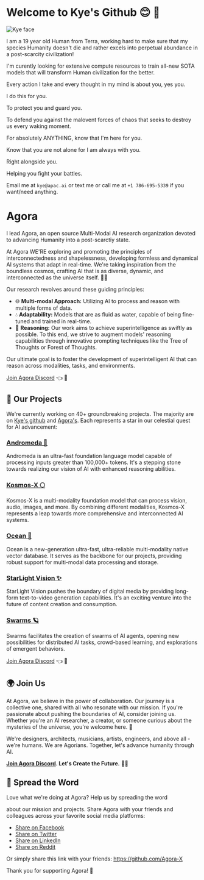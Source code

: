 # Welcome to Kye's Github 😊 💜 

![Kye face](https://media.licdn.com/dms/image/C4E03AQFrktp65Dduww/profile-displayphoto-shrink_200_200/0/1660067402347?e=1693440000&v=beta&t=Vz7CJbUldp0M8vUM390NqB68Fc-M3ls3SmChrh7m-9M)

<!-- ![Agora Banner](agora-benner.png) -->

I am a 19 year old Human from Terra, working hard to make sure that my species Humanity doesn't die and rather excels into perpetual abundance in a post-scarcity civilization! 

I'm curently looking for extensive compute resources to train all-new SOTA models that will transform Human civilization for the better.

Every action I take and every thought in my mind is about you, yes you.

I do this for you. 

To protect you and guard you.

To defend you against the malovent forces of chaos that seeks to destroy us every waking moment.

For absolutely ANYTHING, know that I'm here for you.

Know that you are not alone for I am always with you. 

Right alongside you.

Helping you fight your battles.

Email me at `kye@apac.ai` or text me or call me at `+1 786-695-5339` if you want/need anything.



# Agora
I lead Agora, an open source Multi-Modal AI research organization devoted to advancing Humanity into a post-scarctiy state.

At Agora WE'RE  exploring and promoting the principles of interconnectedness and shapelessness, developing formless and dynamical AI systems that adapt in real-time. We're taking inspiration from the boundless cosmos, crafting AI that is as diverse, dynamic, and interconnected as the universe itself. 🌙✨

Our research revolves around these guiding principles:

* 🌐 **Multi-modal Approach:** Utilizing AI to process and reason with multiple forms of data.
* 💧 **Adaptability:** Models that are as fluid as water, capable of being fine-tuned and trained in real-time.
* 🌲 **Reasoning:** Our work aims to achieve superintelligence as swiftly as possible. To this end, we strive to augment models' reasoning capabilities through innovative prompting techniques like the Tree of Thoughts or Forest of Thoughts.

Our ultimate goal is to foster the development of superintelligent AI that can reason across modalities, tasks, and environments.

[Join Agora Discord](https://discord.gg/qUtxnK2NMf) 👈 💬

## 🎇 Our Projects

We're currently working on 40+ groundbreaking projects. The majority are on [Kye's github](https://github.com/kyegomez) and [Agora's](https://github.com/Agora-X). Each represents a star in our celestial quest for AI advancement:

### [Andromeda 🌌](https://github.com/kyegomez/Andromeda)
Andromeda is an ultra-fast foundation language model capable of processing inputs greater than 100,000+ tokens. It's a stepping stone towards realizing our vision of AI with enhanced reasoning abilities.

### [Kosmos-X 🌕](https://github.com/kyegomez/Kosmos-X)
Kosmos-X is a multi-modality foundation model that can process vision, audio, images, and more. By combining different modalities, Kosmos-X represents a leap towards more comprehensive and interconnected AI systems.

### [Ocean 🌊](https://github.com/kyegomez/Ocean)
Ocean is a new-generation ultra-fast, ultra-reliable multi-modality native vector database. It serves as the backbone for our projects, providing robust support for multi-modal data processing and storage.

### [StarLight Vision ✨](https://github.com/kyegomez/StarlightVision)
StarLight Vision pushes the boundary of digital media by providing long-form text-to-video generation capabilities. It's an exciting venture into the future of content creation and consumption.

### [Swarms 🪐](https://github.com/kyegomez/swarms)
Swarms facilitates the creation of swarms of AI agents, opening new possibilities for distributed AI tasks, crowd-based learning, and explorations of emergent behaviors.

[Join Agora Discord](https://discord.gg/qUtxnK2NMf) 👈 💬

## 🌍 Join Us

At Agora, we believe in the power of collaboration. Our journey is a collective one, shared with all who resonate with our mission. If you're passionate about pushing the boundaries of AI, consider joining us. Whether you're an AI researcher, a creator, or someone curious about the mysteries of the universe, you're welcome here. 🌟

We're designers, architects, musicians, artists, engineers, and above all - we're humans. We are Agorians. Together, let's advance humanity through AI.

**[Join Agora Discord](https://discord.gg/qUtxnK2NMf). Let's Create the Future.** 🚀🌠

## 📣 Spread the Word

Love what we're doing at Agora? Help us by spreading the word

 about our mission and projects. Share Agora with your friends and colleagues across your favorite social media platforms:

* [Share on Facebook](https://www.facebook.com/sharer/sharer.php?u=https://github.com/Agora-X)
* [Share on Twitter](https://twitter.com/intent/tweet?url=https://github.com/Agora-X&text=Check%20out%20Agora!%20They're%20advancing%20humanity%20through%20open-source%20multi-modality%20AI%20research.%20)
* [Share on LinkedIn](https://www.linkedin.com/shareArticle?mini=true&url=https://github.com/Agora-X&title=Agora&summary=Advancing%20humanity%20through%20open-source%20multi-modality%20AI%20research.%20)
* [Share on Reddit](http://www.reddit.com/submit?url=https://github.com/Agora-X&title=Agora:%20Advancing%20Humanity%20Through%20Open-Source%20Multi-Modality%20AI%20Research)

Or simply share this link with your friends: https://github.com/Agora-X

Thank you for supporting Agora! 💖
